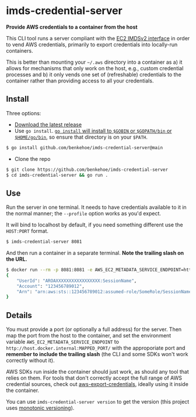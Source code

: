 # imds-credential-server
**Provide AWS credentials to a container from the host**

This CLI tool runs a server compliant with the [EC2 IMDSv2 interface](https://docs.aws.amazon.com/AWSEC2/latest/UserGuide/configuring-instance-metadata-service.html) in order to vend AWS credentials, primarily to export credentials into locally-run containers.

This is better than mounting your `~/.aws` directory into a container as a) it allows for mechanisms that only work on the host, e.g., custom credential processes and b) it only vends one set of (refreshable) credentials to the container rather than providing access to all your credentials.

## Install
Three options:
* [Download the latest release](https://github.com/benkehoe/imds-credential-server/releases)
* Use `go install`. [`go install` will install to `$GOBIN` or `$GOPATH/bin` or `$HOME/go/bin`](https://pkg.go.dev/cmd/go#hdr-Compile_and_install_packages_and_dependencies), so ensure that directory is on your `$PATH`.
```bash
$ go install github.com/benkehoe/imds-credential-server@main
```
* Clone the repo
```bash
$ git clone https://github.com/benkehoe/imds-credential-server
$ cd imds-credential-server && go run .
```



## Use
Run the server in one terminal.
It needs to have credentials available to it in the normal manner; the `--profile` option works as you'd expect.

It will bind to localhost by default, if you need something different use the `HOST:PORT` format.
```bash
$ imds-credential-server 8081
```

And then run a container in a separate terminal. **Note the trailing slash on the URL.**
```bash
$ docker run --rm -p 8081:8081 -e AWS_EC2_METADATA_SERVICE_ENDPOINT=http://host.docker.internal:8081/ amazon/aws-cli sts get-caller-identity
{
    "UserId": "AROAXXXXXXXXXXXXXXXXX:SessionName",
    "Account": "123456789012",
    "Arn": "arn:aws:sts::123456789012:assumed-role/SomeRole/SessionName"
}
```

## Details

You must provide a port (or optionally a full address) for the server.
Then map the port from the host to the container, and set the environment variable `AWS_EC2_METADATA_SERVICE_ENDPOINT` to `http://host.docker.internal:MAPPED_PORT/` with the approporiate port and **remember to include the trailing slash** (the CLI and some SDKs won't work correctly without it).

AWS SDKs run inside the container should just work, as should any tool that relies on them.
For tools that don't correctly accept the full range of AWS credential sources, check out [aws-export-credentials](https://github.com/benkehoe/aws-export-credentials), ideally using it inside the container.

You can use `imds-credential-server version` to get the version (this project uses [monotonic versioning](http://blog.appliedcompscilab.com/monotonic_versioning_manifesto/)).
